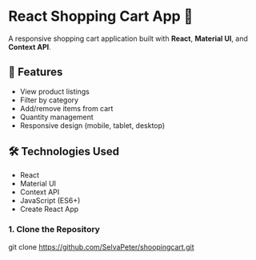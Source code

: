 # React Shopping Cart App 🛒

A responsive shopping cart application built with **React**, **Material UI**, and **Context API**.

## 🚀 Features

- View product listings
- Filter by category
- Add/remove items from cart
- Quantity management
- Responsive design (mobile, tablet, desktop)

## 🛠️ Technologies Used

- React
- Material UI
- Context API
- JavaScript (ES6+)
- Create React App

### 1. Clone the Repository

git clone https://github.com/SelvaPeter/shoopingcart.git
